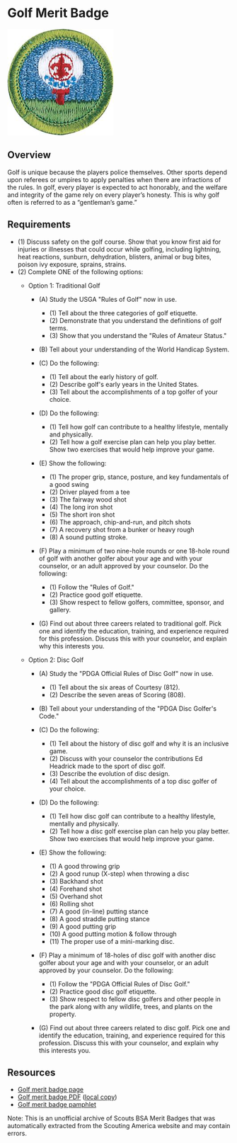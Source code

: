 

# Golf Merit Badge

![Golf Merit Badge](images/golf-merit-badge.jpg)

## Overview



Golf is unique because the players police themselves. Other sports depend upon referees or umpires to apply penalties when there are infractions of the rules. In golf, every player is expected to act honorably, and the welfare and integrity of the game rely on every player’s honesty. This is why golf often is referred to as a “gentleman’s game.”

## Requirements

* (1) Discuss safety on the golf course. Show that you know first aid for injuries or illnesses that could occur while golfing, including lightning, heat reactions, sunburn, dehydration, blisters, animal or bug bites, poison ivy exposure, sprains, strains.
* (2) Complete ONE of the following options:
    * Option 1: Traditional Golf
        * (A) Study the USGA "Rules of Golf" now in use.
            * (1) Tell about the three categories of golf etiquette.
            * (2) Demonstrate that you understand the definitions of golf terms.
            * (3) Show that you understand the "Rules of Amateur Status."


        * (B) Tell about your understanding of the World Handicap System.
        * (C) Do the following:
            * (1) Tell about the early history of golf.
            * (2) Describe golf's early years in the United States.
            * (3) Tell about the accomplishments of a top golfer of your choice.


        * (D) Do the following:
            * (1) Tell how golf can contribute to a healthy lifestyle, mentally and physically.
            * (2) Tell how a golf exercise plan can help you play better. Show two exercises that would help improve your game.


        * (E) Show the following:
            * (1) The proper grip, stance, posture, and key fundamentals of a good swing
            * (2) Driver played from a tee
            * (3) The fairway wood shot
            * (4) The long iron shot
            * (5) The short iron shot
            * (6) The approach, chip-and-run, and pitch shots
            * (7) A recovery shot from a bunker or heavy rough
            * (8) A sound putting stroke.


        * (F) Play a minimum of two nine-hole rounds or one 18-hole round of golf with another golfer about your age and with your counselor, or an adult approved by your counselor. Do the following:
            * (1) Follow the "Rules of Golf."
            * (2) Practice good golf etiquette.
            * (3) Show respect to fellow golfers, committee, sponsor, and gallery.


        * (G) Find out about three careers related to traditional golf. Pick one and identify the education, training, and experience required for this profession. Discuss this with your counselor, and explain why this interests you.


    * Option 2: Disc Golf
        * (A) Study the "PDGA Official Rules of Disc Golf" now in use.
            * (1) Tell about the six areas of Courtesy (812).
            * (2) Describe the seven areas of Scoring (808).


        * (B) Tell about your understanding of the "PDGA Disc Golfer's Code."
        * (C) Do the following:
            * (1) Tell about the history of disc golf and why it is an inclusive game.
            * (2) Discuss with your counselor the contributions Ed Headrick made to the sport of disc golf.
            * (3) Describe the evolution of disc design.
            * (4) Tell about the accomplishments of a top disc golfer of your choice.


        * (D) Do the following:
            * (1) Tell how disc golf can contribute to a healthy lifestyle, mentally and physically.
            * (2) Tell how a disc golf exercise plan can help you play better. Show two exercises that would help improve your game.


        * (E) Show the following:
            * (1) A good throwing grip
            * (2) A good runup (X-step) when throwing a disc
            * (3) Backhand shot
            * (4) Forehand shot
            * (5) Overhand shot
            * (6) Rolling shot
            * (7) A good (in-line) putting stance
            * (8) A good straddle putting stance
            * (9) A good putting grip
            * (10) A good putting motion & follow through
            * (11) The proper use of a mini-marking disc.


        * (F) Play a minimum of 18-holes of disc golf with another disc golfer about your age and with your counselor, or an adult approved by your counselor. Do the following:
            * (1) Follow the "PDGA Official Rules of Disc Golf."
            * (2) Practice good disc golf etiquette.
            * (3) Show respect to fellow disc golfers and other people in the park along with any wildlife, trees, and plants on the property.


        * (G) Find out about three careers related to disc golf. Pick one and identify the education, training, and experience required for this profession. Discuss this with your counselor, and explain why this interests you.






## Resources

- [Golf merit badge page](https://www.scouting.org/merit-badges/golf/)
- [Golf merit badge PDF](https://filestore.scouting.org/filestore/Merit_Badge_ReqandRes/2023_Updates/35905(23)_Golf_REQ.pdf) ([local copy](files/golf-merit-badge.pdf))
- [Golf merit badge pamphlet](https://www.scoutshop.org/scouts-bsa-golf-merit-badge-pamphlet-662394.html)

Note: This is an unofficial archive of Scouts BSA Merit Badges that was automatically extracted from the Scouting America website and may contain errors.
